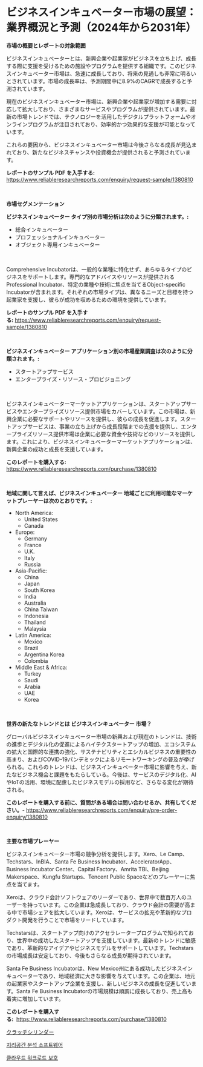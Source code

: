 <p><h1>ビジネスインキュベーター市場の展望：業界概況と予測（2024年から2031年）</h1></p><p><strong>市場の概要とレポートの対象範囲</strong></p>
<p><p>ビジネスインキュベーターとは、新興企業や起業家がビジネスを立ち上げ、成長する際に支援を受けるための施設やプログラムを提供する組織です。このビジネスインキュベーター市場は、急速に成長しており、将来の見通しも非常に明るいとされています。市場の成長率は、予測期間中に8.9%のCAGRで成長すると予測されています。</p><p>現在のビジネスインキュベーター市場は、新興企業や起業家が増加する需要に対応して拡大しており、さまざまなサービスやプログラムが提供されています。最新の市場トレンドでは、テクノロジーを活用したデジタルプラットフォームやオンラインプログラムが注目されており、効率的かつ効果的な支援が可能となっています。</p><p>これらの要因から、ビジネスインキュベーター市場は今後さらなる成長が見込まれており、新たなビジネスチャンスや投資機会が提供されると予測されています。</p></p>
<p><strong>レポートのサンプル PDF を入手する:</strong> <a href="https://www.reliableresearchreports.com/enquiry/request-sample/1380810">https://www.reliableresearchreports.com/enquiry/request-sample/1380810</a></p>
<p>&nbsp;</p>
<p><strong>市場セグメンテーション</strong></p>
<p><strong>ビジネスインキュベーター タイプ別の市場分析は次のように分類されます。:</strong></p>
<p><ul><li>総合インキュベーター</li><li>プロフェッショナルインキュベーター</li><li>オブジェクト専用インキュベーター</li></ul></p>
<p>&nbsp;</p>
<p><p>Comprehensive Incubatorは、一般的な業種に特化せず、あらゆるタイプのビジネスをサポートします。専門的なアドバイスやリソースが提供されるProfessional Incubator、特定の業種や技術に焦点を当てるObject-specific Incubatorが含まれます。それぞれの市場タイプは、異なるニーズと目標を持つ起業家を支援し、彼らが成功を収めるための環境を提供しています。</p></p>
<p><strong>レポートのサンプル PDF を入手する:</strong>&nbsp;<a href="https://www.reliableresearchreports.com/enquiry/request-sample/1380810">https://www.reliableresearchreports.com/enquiry/request-sample/1380810</a></p>
<p>&nbsp;</p>
<p><strong> ビジネスインキュベーター アプリケーション別の市場産業調査は次のように分類されます。:</strong></p>
<p><ul><li>スタートアップサービス</li><li>エンタープライズ・リソース・プロビジョニング</li></ul></p>
<p>&nbsp;</p>
<p><p>ビジネスインキュベーターマーケットアプリケーションは、スタートアップサービスやエンタープライズリソース提供市場をカバーしています。この市場は、新興企業に必要なサポートやリソースを提供し、彼らの成長を促進します。スタートアップサービスは、事業の立ち上げから成長段階までの支援を提供し、エンタープライズリソース提供市場は企業に必要な資金や技術などのリソースを提供します。これにより、ビジネスインキュベーターマーケットアプリケーションは、新興企業の成功と成長を支援しています。</p></p>
<p><strong>このレポートを購入する:</strong>&nbsp; <a href="https://www.reliableresearchreports.com/purchase/1380810">https://www.reliableresearchreports.com/purchase/1380810</a></p>
<p>&nbsp;</p>
<p><strong>地域に関して言えば、ビジネスインキュベーター 地域ごとに利用可能なマーケットプレーヤーは次のとおりです。:</strong></p>
<p><ul>
    <li>
        North America:
        <ul>
            <li>United States</li>
            <li>Canada</li>
        </ul>
    </li>
    <li>
        Europe:
        <ul>
            <li>Germany</li>
            <li>France</li>
            <li>U.K.</li>
            <li>Italy</li>
            <li>Russia</li>
        </ul>
    </li>
    <li>
        Asia-Pacific:
        <ul>
            <li>China</li>
            <li>Japan</li>
            <li>South Korea</li>
            <li>India</li>
            <li>Australia</li>
            <li>China Taiwan</li>
            <li>Indonesia</li>
            <li>Thailand</li>
            <li>Malaysia</li>
        </ul>
    </li>
    <li>
        Latin America:
        <ul>
            <li>Mexico</li>
            <li>Brazil</li>
            <li>Argentina Korea</li>
            <li>Colombia</li>
        </ul>
    </li>
    <li>
        Middle East & Africa:
        <ul>
            <li>Turkey</li>
            <li>Saudi</li>
            <li>Arabia</li>
            <li>UAE</li>
            <li>Korea</li>
        </ul>
    </li>
    </ul></p>
<p>&nbsp;</p>
<p><strong>世界の新たなトレンドとは ビジネスインキュベーター 市場？</strong></p>
<p><p>グローバルビジネスインキュベーター市場の新興および現在のトレンドは、技術の進歩とデジタル化の促進によるハイテクスタートアップの増加、エコシステムの拡大と国際的な連携の強化、サステナビリティとエシカルビジネスの重要性の高まり、およびCOVID-19パンデミックによるリモートワーキングの普及が挙げられる。これらのトレンドは、ビジネスインキュベーター市場に影響を与え、新たなビジネス機会と課題をもたらしている。今後は、サービスのデジタル化、AIやIoTの活用、環境に配慮したビジネスモデルの採用など、さらなる変化が期待される。</p></p>
<p><strong>このレポートを購入する前に、質問がある場合は問い合わせるか、共有してください。</strong>- <a href="https://www.reliableresearchreports.com/enquiry/pre-order-enquiry/1380810">https://www.reliableresearchreports.com/enquiry/pre-order-enquiry/1380810</a></p>
<p>&nbsp;</p>
<p><strong>主要な市場プレーヤー</strong></p>
<p><p>ビジネスインキュベーター市場の競争分析を提供します。Xero、Le Camp、Techstars、InBIA、Santa Fe Business Incubator、AcceleratorApp、Business Incubator Center、Capital Factory、Amrita TBI、Beijing Makerspace、Kungfu Startups、Tencent Public Spaceなどのプレーヤーに焦点を当てます。</p><p>Xeroは、クラウド会計ソフトウェアのリーダーであり、世界中で数百万人のユーザーを持っています。この企業は急成長しており、クラウド会計の需要が高まる中で市場シェアを拡大しています。Xeroは、サービスの拡充や革新的なプロダクト開発を行うことで市場をリードしています。</p><p>Techstarsは、スタートアップ向けのアクセラレータープログラムで知られており、世界中の成功したスタートアップを支援しています。最新のトレンドに敏感であり、革新的なアイデアやビジネスモデルをサポートしています。Techstarsの市場成長は安定しており、今後もさらなる成長が期待されています。</p><p>Santa Fe Business Incubatorは、New Mexico州にある成功したビジネスインキュベーターであり、地域経済に大きな影響を与えています。この企業は、地元の起業家やスタートアップ企業を支援し、新しいビジネスの成長を促進しています。Santa Fe Business Incubatorの市場規模は順調に成長しており、売上高も着実に増加しています。</p></p>
<p><strong>このレポートを購入する:</strong>&nbsp;&nbsp;<a href="https://www.reliableresearchreports.com/purchase/1380810">https://www.reliableresearchreports.com/purchase/1380810</a></p>
<p><p><a href="https://github.com/EmoryYundt1935/Market-Research-Report-List-1/blob/main/220419911962.md">クラッチシリンダー</a></p><p><a href="https://github.com/vskv4779xr1/Market-Research-Report-List-1/blob/main/196564711168.md">지리공간 분석 소프트웨어</a></p><p><a href="https://github.com/xvz497517413/Market-Research-Report-List-1/blob/main/758751311167.md">클라우드 워크로드 보호</a></p></p>